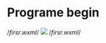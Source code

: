 # Programe begin

/*firsr.wxml*/
<scroll-view>
<image class="first" src="/images/3.jpg">
</image>
</scroll-view>
/*firsr.wxml*/


